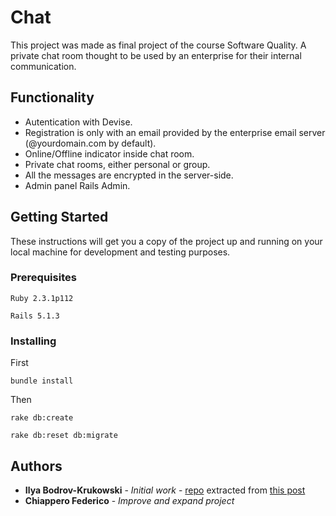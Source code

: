 # Chat

This project was made as final project of the course Software Quality.
A private chat room thought to be used by an enterprise for their internal communication.

## Functionality

* Autentication with Devise.
* Registration is only with an email provided by the enterprise email server (@yourdomain.com by default).
* Online/Offline indicator inside chat room.
* Private chat rooms, either personal or group.
* All the messages are encrypted in the server-side.
* Admin panel Rails Admin.


## Getting Started

These instructions will get you a copy of the project up and running on your local machine for development and testing purposes.

### Prerequisites

```
Ruby 2.3.1p112

Rails 5.1.3
```

### Installing


First
```
bundle install
```
Then
```
rake db:create

rake db:reset db:migrate
```

## Authors

* **Ilya Bodrov-Krukowski** - *Initial work* - [repo](https://github.com/bodrovis/Sitepoint-source/tree/master/Chat_with_ActionCable_and_Devise) extracted from [this post](https://www.sitepoint.com/create-a-chat-app-with-rails-5-actioncable-and-devise/)
* **Chiappero Federico** - *Improve and expand project*